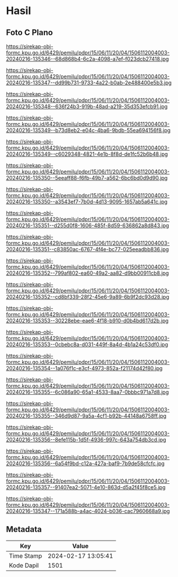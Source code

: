 # Hasil

## Foto C Plano

https://sirekap-obj-formc.kpu.go.id/6429/pemilu/pdpr/15/06/11/20/04/1506112004003-20240216-135346--68d868b4-6c2a-4098-a7ef-f023dcb27418.jpg

https://sirekap-obj-formc.kpu.go.id/6429/pemilu/pdpr/15/06/11/20/04/1506112004003-20240216-135347--dd99b731-9733-4a22-b0ab-2e488400e5b3.jpg

https://sirekap-obj-formc.kpu.go.id/6429/pemilu/pdpr/15/06/11/20/04/1506112004003-20240216-135348--636f24b3-919b-48ad-a219-35d353efcb91.jpg

https://sirekap-obj-formc.kpu.go.id/6429/pemilu/pdpr/15/06/11/20/04/1506112004003-20240216-135349--b73d8eb2-e04c-4ba6-9bdb-55ea694156f8.jpg

https://sirekap-obj-formc.kpu.go.id/6429/pemilu/pdpr/15/06/11/20/04/1506112004003-20240216-135349--c6029348-4821-4e1b-8f8d-de1fc52b6b48.jpg

https://sirekap-obj-formc.kpu.go.id/6429/pemilu/pdpr/15/06/11/20/04/1506112004003-20240216-135350--5eeaff88-f6fb-49b7-a562-6bc6bd0d9d90.jpg

https://sirekap-obj-formc.kpu.go.id/6429/pemilu/pdpr/15/06/11/20/04/1506112004003-20240216-135350--a3543ef7-7b0d-4d13-9095-1657ab5a641c.jpg

https://sirekap-obj-formc.kpu.go.id/6429/pemilu/pdpr/15/06/11/20/04/1506112004003-20240216-135351--d255d0f8-1606-485f-8d59-636862a8d843.jpg

https://sirekap-obj-formc.kpu.go.id/6429/pemilu/pdpr/15/06/11/20/04/1506112004003-20240216-135351--c83850ac-6767-4f4e-bc77-025eeadbb836.jpg

https://sirekap-obj-formc.kpu.go.id/6429/pemilu/pdpr/15/06/11/20/04/1506112004003-20240216-135352--799af802-ea60-49a2-aa82-d9bb00911cb8.jpg

https://sirekap-obj-formc.kpu.go.id/6429/pemilu/pdpr/15/06/11/20/04/1506112004003-20240216-135352--cd8bf339-28f2-45e6-9a89-6b9f2dc93d28.jpg

https://sirekap-obj-formc.kpu.go.id/6429/pemilu/pdpr/15/06/11/20/04/1506112004003-20240216-135353--30228ebe-eae6-4f18-b910-d0b4bd617d2b.jpg

https://sirekap-obj-formc.kpu.go.id/6429/pemilu/pdpr/15/06/11/20/04/1506112004003-20240216-135353--0cbebc8a-d031-449f-8a4d-4b1a24c53df0.jpg

https://sirekap-obj-formc.kpu.go.id/6429/pemilu/pdpr/15/06/11/20/04/1506112004003-20240216-135354--1a076f1c-e3cf-4973-852a-f21174d42f80.jpg

https://sirekap-obj-formc.kpu.go.id/6429/pemilu/pdpr/15/06/11/20/04/1506112004003-20240216-135355--6c086a90-65a1-4533-8aa7-0bbbc971a7d8.jpg

https://sirekap-obj-formc.kpu.go.id/6429/pemilu/pdpr/15/06/11/20/04/1506112004003-20240216-135355--346d9d87-9a5a-4cf1-b92b-44148a6758ff.jpg

https://sirekap-obj-formc.kpu.go.id/6429/pemilu/pdpr/15/06/11/20/04/1506112004003-20240216-135356--8efe115b-1d5f-4936-997c-643a754db3cd.jpg

https://sirekap-obj-formc.kpu.go.id/6429/pemilu/pdpr/15/06/11/20/04/1506112004003-20240216-135356--6a54f9bd-c12a-427a-baf9-7b9de58cfcfc.jpg

https://sirekap-obj-formc.kpu.go.id/6429/pemilu/pdpr/15/06/11/20/04/1506112004003-20240216-135357--91407ea2-5071-4e10-863d-d5a2f45f8ce5.jpg

https://sirekap-obj-formc.kpu.go.id/6429/pemilu/pdpr/15/06/11/20/04/1506112004003-20240216-135347--171a588b-a4ac-4024-b036-cac7960668a9.jpg


## Metadata

| Key        | Value               |
| ---------- | ------------------- |
| Time Stamp | 2024-02-17 13:05:41 |
| Kode Dapil | 1501                |



